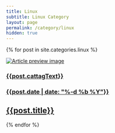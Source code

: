 ```yaml
---
title: Linux
subtitle: Linux Category
layout: page
permalink: /category/linux
hidden: true
---
```


<!--<ul style="list-style-type:none;padding:0;margin:0;">
{% for post in site.categories.linux %}
    <li style=""><a href="{{post.url}}">{{post.date | date: "%-d %b %Y"}} - {{post.title}}</a></li>
{% endfor %}
</ul>-->

{% for post in site.categories.linux %}
<article class="FALP-article FALP-article-in-categories col-xl-12 col-lg-12 col-md-12 col-sm-12">
  <a href="{{post.url}}" class="clickable-article-link">
    <img alt="Article preview image" src='{{post.image}}' class="FALP-article-bg-image"/>
    <h3 class="FALP-article-tag cattag-{{post.cattag}}">{{post.cattagText}}</h3>
    <h3 class="FALP-article-date">{{post.date | date: "%-d %b %Y"}}</h3>
    <h2 class="FALP-article-title">{{post.title}}</h2>
  </a>
</article>
{% endfor %}